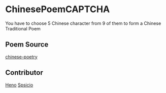 # ChinesePoemCAPTCHA
You have to choose 5 Chinese character from 9 of them to form a Chinese Traditional Poem
## Poem Source
[chinese-poetry](https://github.com/chinese-poetry/chinese-poetry)
## Contributor
[Heno](https://github.com/henoru)
[Spsicio](https://github.com/spsicio)